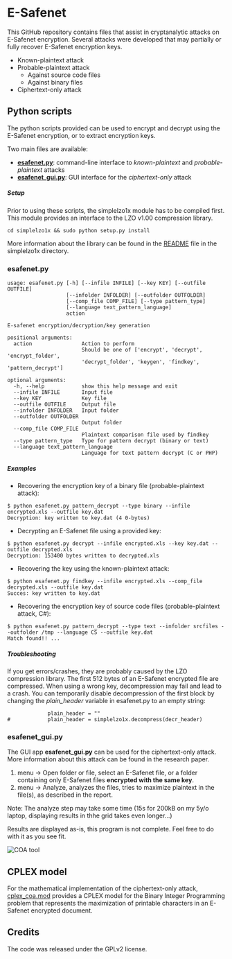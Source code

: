 E-Safenet
=========

This GitHub repository contains files that assist in cryptanalytic attacks on E-Safenet encryption.
Several attacks were developed that may partially or fully recover E-Safenet encryption keys.

 * Known-plaintext attack
 * Probable-plaintext attack
   * Against source code files
   * Against binary files
 * Ciphertext-only attack

## Python scripts

The python scripts provided can be used to encrypt and decrypt using the E-Safenet encryption, or to extract encryption keys.

Two main files are available:

 * [**esafenet.py**](esafenet.py): command-line interface to _known-plaintext_ and _probable-plaintext_ attacks
 * [**esafenet_gui.py**](esafenet_gui.py): GUI interface for the _ciphertext-only_ attack

##### Setup

Prior to using these scripts, the simplelzo1x module has to be compiled first.
This module provides an interface to the LZO v1.00 compression library.

```
cd simplelzo1x && sudo python setup.py install
```

More information about the library can be found in the [README](simplelzo1x/README) file in the simplelzo1x directory.

### esafenet.py

```none
usage: esafenet.py [-h] [--infile INFILE] [--key KEY] [--outfile OUTFILE]
                   [--infolder INFOLDER] [--outfolder OUTFOLDER]
                   [--comp_file COMP_FILE] [--type pattern_type]
                   [--language text_pattern_language]
                   action

E-safenet encryption/decryption/key generation

positional arguments:
  action                Action to perform
                        Should be one of ['encrypt', 'decrypt', 'encrypt_folder', 
                        'decrypt_folder', 'keygen', 'findkey', 'pattern_decrypt']

optional arguments:
  -h, --help            show this help message and exit
  --infile INFILE       Input file
  --key KEY             Key file
  --outfile OUTFILE     Output file
  --infolder INFOLDER   Input folder
  --outfolder OUTFOLDER
                        Output folder
  --comp_file COMP_FILE
                        Plaintext comparison file used by findkey
  --type pattern_type   Type for pattern decrypt (binary or text)
  --language text_pattern_language
                        Language for text pattern decrypt (C or PHP)
```

##### Examples

 * Recovering the encryption key of a binary file (probable-plaintext attack):

```
$ python esafenet.py pattern_decrypt --type binary --infile encrypted.xls --outfile key.dat
Decryption: key written to key.dat (4 0-bytes)
```

 * Decrypting an E-Safenet file using a provided key:
```
$ python esafenet.py decrypt --infile encrypted.xls --key key.dat --outfile decrypted.xls
Decryption: 153400 bytes written to decrypted.xls
```

 * Recovering the key using the known-plaintext attack:
```
$ python esafenet.py findkey --infile encrypted.xls --comp_file decrypted.xls --outfile key.dat
Succes: key written to key.dat
```

 * Recovering the encryption key of source code files (probable-plaintext attack, C#):
```
$ python esafenet.py pattern_decrypt --type text --infolder srcfiles --outfolder /tmp --language CS --outfile key.dat
Match found!! ...
```

##### Troubleshooting

If you get errors/crashes, they are probably caused by the LZO compression library. The first 512 bytes of an E-Safenet encrypted file are compressed. When using a wrong key, decompression may fail and lead to a crash.
You can temporarily disable decompression of the first block by changing the *plain_header* variable in esafenet.py to an empty string:

```
             plain_header = ""
#            plain_header = simplelzo1x.decompress(decr_header)
```

### esafenet_gui.py

The GUI app **esafenet_gui.py** can be used for the ciphertext-only attack.
More information about this attack can be found in the research paper.

1. menu -> Open folder or file, select an E-Safenet file, or a folder containing only E-Safenet files **encrypted with the same key**.
2. menu -> Analyze, analyzes the files, tries to maximize plaintext in the file(s), as described in the report.

Note: The analyze step may take some time (15s for 200kB on my 5y/o laptop, displaying results in thhe grid takes even longer...)

Results are displayed as-is, this program is not complete. Feel free to do with it as you see fit.

![COA tool](../resources/coatool.png?raw=true)

## CPLEX model

For the mathematical implementation of the ciphertext-only attack, [cplex_coa.mod](cplex_coa.mod) provides a CPLEX model for the Binary Integer Programming problem that represents the maximization of printable characters in an E-Safenet encrypted document.

## Credits

The code was released under the GPLv2 license.
